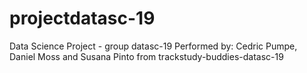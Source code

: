 # projectdatasc-19
Data Science Project - group datasc-19
Performed by: Cedric Pumpe, Daniel Moss and Susana Pinto from trackstudy-buddies-datasc-19

